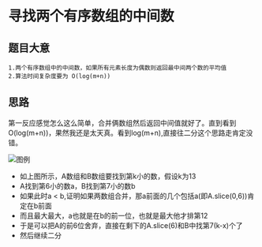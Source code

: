 # 寻找两个有序数组的中间数

## 题目大意
    1.两个有序数组中的中间数，如果所有元素长度为偶数则返回最中间两个数的平均值
    2.算法时间复杂度要为 O(log(m+n))

## 思路

第一反应感觉怎么这么简单，合并俩数组然后返回中间值就好了。直到看到O(log(m+n))，果然我还是太天真。看到log(m+n),直接往二分这个思路走肯定没错。

![图例](https://github.com/LuciferChiu/leetcode/blob/master/solutions/004.median-of-two-sorted-arrays/img.png?raw=true)

* 如上图所示，A数组和B数组要找到第k小的数，假设k为13
* A找到第6小的数a，B找到第7小的数b
* 如果此时a < b,证明如果两数组合并，那a前面的几个包括a(即A.slice(0,6))肯定在b前面
* 而且最大最大，a也就是在b的前一位，也就是最大他才排第12
* 于是可以把A的前6位舍弃，直接在剩下的A.slice(6)和B中找第7(k-x)个了
* 然后继续二分